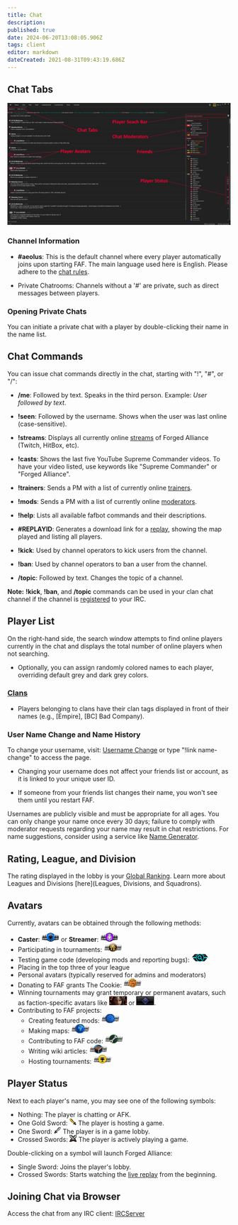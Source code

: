 ```yaml
---
title: Chat
description: 
published: true
date: 2024-06-20T13:08:05.906Z
tags: client
editor: markdown
dateCreated: 2021-08-31T09:43:19.686Z
---
```


## Chat Tabs

![chat-tab2.png](/chat-tab2.png)

### Channel Information

- **#aeolus**: This is the default channel where every player automatically joins upon starting FAF. The main language used here is English. Please adhere to the [chat rules](https://faforever.com/rules).

- Private Chatrooms: Channels without a '#' are private, such as direct messages between players.

### Opening Private Chats

You can initiate a private chat with a player by double-clicking their name in the name list.

## Chat Commands

You can issue chat commands directly in the chat, starting with "!", "#", or "/":

- **/me**: Followed by text. Speaks in the third person. Example: *User followed by text*.

- **!seen**: Followed by the username. Shows when the user was last online (case-sensitive).

- **!streams**: Displays all currently online [streams](/Casts&Livestreams) of Forged Alliance (Twitch, HitBox, etc).

- **!casts**: Shows the last five YouTube Supreme Commander videos. To have your video listed, use keywords like "Supreme Commander" or "Forged Alliance".

- **!trainers**: Sends a PM with a list of currently online [trainers](/User-Groups#trainers).

- **!mods**: Sends a PM with a list of currently online [moderators](/User-Groups#faf-moderators).

- **!help**: Lists all available fafbot commands and their descriptions.

- **#REPLAYID**: Generates a download link for a [replay](/Replays-&-Live-Games), showing the map played and listing all players.

- **!kick**: Used by channel operators to kick users from the channel.

- **!ban**: Used by channel operators to ban a user from the channel.

- **/topic**: Followed by text. Changes the topic of a channel.

**Note:** **!kick**, **!ban**, and **/topic** commands can be used in your clan chat channel if the channel is [registered](/Chat-IRC-server) to your IRC.

## Player List

On the right-hand side, the search window attempts to find online players currently in the chat and displays the total number of online players when not searching.

- Optionally, you can assign randomly colored names to each player, overriding default grey and dark grey colors.

### [Clans](/Clans)

- Players belonging to clans have their clan tags displayed in front of their names (e.g., \[Empire\], \[BC\] Bad Company).

### User Name Change and Name History

To change your username, visit: [Username Change](https://www.faforever.com/account/username/change) or type "!link name-change" to access the page.

- Changing your username does not affect your friends list or account, as it is linked to your unique user ID.

- If someone from your friends list changes their name, you won't see them until you restart FAF.

Usernames are publicly visible and must be appropriate for all ages. You can only change your name once every 30 days; failure to comply with moderator requests regarding your name may result in chat restrictions. For name suggestions, consider using a service like [Name Generator](http://rinkworks.com/namegen/).

## Rating, League, and Division

The rating displayed in the lobby is your [Global Ranking](/Rating-System). Learn more about Leagues and Divisions [here](Leagues, Divisions, and Squadrons).

## Avatars

Currently, avatars can be obtained through the following methods:

- **Caster**: ![caster_avatar.png](/images/client-icons/avatars/caster_avatar.png) or **Streamer**: ![streamer_avatar.png](/images/client-icons/avatars/streamer_avatar.png)
- Participating in tournaments: ![tournament_participant.png](/images/client-icons/avatars/tournament_participant.png)
- Testing game code (developing mods and reporting bugs): ![gamecodetester.png](/images/client-icons/avatars/gamecodetester.png)
- Placing in the top three of your league
- Personal avatars (typically reserved for admins and moderators)
- Donating to FAF grants The Cookie: ![cookie_avatar.png](/images/client-icons/avatars/cookie_avatar.png)
- Winning tournaments may grant temporary or permanent avatars, such as faction-specific avatars like ![dostya.png](/images/client-icons/avatars/dostya.png) or ![uef_avatar.png](/images/client-icons/avatars/uef_avatar.png).
- Contributing to FAF projects: 
  - Creating featured mods: ![mod_autor.png](/images/client-icons/avatars/mod_autor.png)
  - Making maps: ![mapautor.png](/images/client-icons/avatars/mapautor.png)
  - Contributing to FAF code: ![faf_developer.png](/images/client-icons/avatars/faf_developer.png)
  - Writing wiki articles: ![wiki-editor.png](/images/client-icons/avatars/wiki-editor.png)
  - Hosting tournaments: ![tournament_director.png](/images/client-icons/avatars/tournament_director.png)

## Player Status

Next to each player's name, you may see one of the following symbols:

- Nothing: The player is chatting or AFK.
- One Gold Sword: ![host.png](/images/client-icons/host.png) The player is hosting a game.
- One Sword: ![lobby.png](/images/client-icons/lobby.png) The player is in a game lobby.
- Crossed Swords: ![playing.png](/images/client-icons/playing.png) The player is actively playing a game.

Double-clicking on a symbol will launch Forged Alliance:
- Single Sword: Joins the player's lobby.
- Crossed Swords: Starts watching the [live replay](/LiveReplay-server-and-replays) from the beginning.

## Joining Chat via Browser

Access the chat from any IRC client: [IRCServer](/Chat-IRC-server)